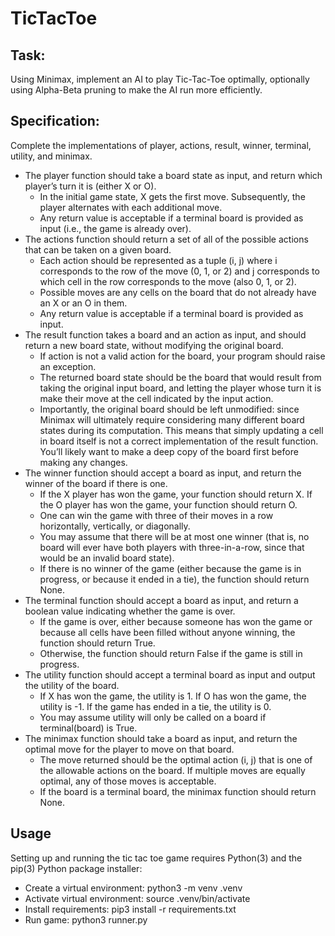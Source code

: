 # TicTacToe

## Task:
Using Minimax, implement an AI to play Tic-Tac-Toe optimally, optionally using Alpha-Beta pruning to make the AI run more efficiently.

## Specification:

Complete the implementations of player, actions, result, winner, terminal, utility, and minimax.

* The player function should take a board state as input, and return which player’s turn it is (either X or O).
  * In the initial game state, X gets the first move. Subsequently, the player alternates with each additional move.
  * Any return value is acceptable if a terminal board is provided as input (i.e., the game is already over).
* The actions function should return a set of all of the possible actions that can be taken on a given board.
  * Each action should be represented as a tuple (i, j) where i corresponds to the row of the move (0, 1, or 2) and j corresponds to which cell in the row corresponds to the move (also 0, 1, or 2).
  * Possible moves are any cells on the board that do not already have an X or an O in them.
  * Any return value is acceptable if a terminal board is provided as input.
* The result function takes a board and an action as input, and should return a new board state, without modifying the original board.
  * If action is not a valid action for the board, your program should raise an exception.
  * The returned board state should be the board that would result from taking the original input board, and letting the player whose turn it is make their move at the cell indicated by the input action.
  * Importantly, the original board should be left unmodified: since Minimax will ultimately require considering many different board states during its computation. This means that simply updating a cell in board itself is not a correct implementation of the result function. You’ll likely want to make a deep copy of the board first before making any changes.
* The winner function should accept a board as input, and return the winner of the board if there is one.
  * If the X player has won the game, your function should return X. If the O player has won the game, your function should return O.
  * One can win the game with three of their moves in a row horizontally, vertically, or diagonally.
  * You may assume that there will be at most one winner (that is, no board will ever have both players with three-in-a-row, since that would be an invalid board state).
  * If there is no winner of the game (either because the game is in progress, or because it ended in a tie), the function should return None.
* The terminal function should accept a board as input, and return a boolean value indicating whether the game is over.
  * If the game is over, either because someone has won the game or because all cells have been filled without anyone winning, the function should return True.
  * Otherwise, the function should return False if the game is still in progress.
* The utility function should accept a terminal board as input and output the utility of the board.
  * If X has won the game, the utility is 1. If O has won the game, the utility is -1. If the game has ended in a tie, the utility is 0.
  * You may assume utility will only be called on a board if terminal(board) is True.
* The minimax function should take a board as input, and return the optimal move for the player to move on that board.
  * The move returned should be the optimal action (i, j) that is one of the allowable actions on the board. If multiple moves are equally optimal, any of those moves is acceptable.
  * If the board is a terminal board, the minimax function should return None.

## Usage

Setting up and running the tic tac toe game requires Python(3) and the pip(3) Python package installer:

* Create a virtual environment: python3 -m venv .venv
* Activate virtual environment: source .venv/bin/activate
* Install requirements: pip3 install -r requirements.txt
* Run game: python3 runner.py
